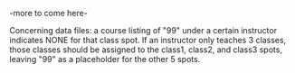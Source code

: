 -more to come here-

Concerning data files: a course listing of "99" under a 
certain instructor indicates NONE for that class spot. 
If an instructor only teaches 3 classes, those classes
should be assigned to the class1, class2, and class3 spots, 
leaving "99" as a placeholder for the other 5 spots.